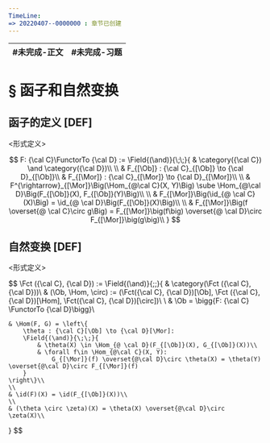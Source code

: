 ```yaml
---
TimeLine: 
=> 20220407--0000000 : 章节已创建
---
```

| #未完成-正文 | #未完成-习题 |
| ------------ | ------------ |

# § 函子和自然变换

## 函子的定义 [DEF]

\<形式定义\>

$$
F: {\cal C}\FunctorTo {\cal D} := 
\Field{(\and)}{\;\;}{
    & \category({\cal C}) \and \category({\cal D})\\
    \\
    & F_{[\Ob]} : {\cal C}_{[\Ob]} \to {\cal D}_{[\Ob]}\\
    & F_{[\Mor]} : {\cal C}_{[\Mor]} \to {\cal D}_{[\Mor]}\\
    \\
    & F^{\rightarrow}_{[\Mor]}\Big(\Hom_{@\cal C}(X, Y)\Big) 
        \sube \Hom_{@\cal D}\Big(F_{[\Ob]}(X), F_{[\Ob]}(Y)\Big)\\
    \\
    & F_{[\Mor]}\Big(\id_{@ \cal C}(X)\Big) = \id_{@ \cal D}\Big(F_{[\Ob]}(X)\Big)\\
    \\
    & F_{[\Mor]}\Big(f \overset{@ \cal C}\circ g\Big) 
        = F_{[\Mor]}\big(f\big) \overset{@ \cal D}\circ F_{[\Mor]}\big(g\big)\\
}
$$

## 自然变换 [DEF]

\<形式定义\>

$$
\Fct ({\cal C}, {\cal D}) := 
\Field{(\and)}{\;\;}{
    & \category(\Fct ({\cal C}, {\cal D}))\\
    & (\Ob, \Hom, \circ) := (\Fct({\cal C}, {\cal D})[\Ob], \Fct ({\cal C}, {\cal D})[\Hom], \Fct({\cal C}, {\cal D})[\circ])\\
    \\
    & \Ob = \bigg\{F: {\cal C} \FunctorTo {\cal D}\bigg\}\\
    
    & \Hom(F, G) = \left\{
        \theta : {\cal C}[\Ob] \to {\cal D}[\Mor]: 
        \Field{(\and)}{\;\;}{
            & \theta(X) \in \Hom_{@ \cal D}(F_{[\Ob]}(X), G_{[\Ob]}(X))\\
            & \forall f\in \Hom_{@\cal C}(X, Y): 
                G_{[\Mor]}(f) \overset{@\cal D}\circ \theta(X) = \theta(Y) \overset{@\cal D}\circ F_{[\Mor]}(f)
        }
    \right\}\\
    \\
    & \id(F)(X) = \id(F_{[\Ob]}(X))\\
    \\
    & (\theta \circ \zeta)(X) = \theta(X) \overset{@\cal D}\circ \zeta(X)\\
}
$$

